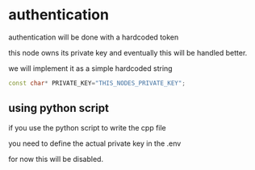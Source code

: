 # authentication

authentication will be done with a hardcoded token

this node owns its private key and eventually this will be handled better.

we will implement it as a simple hardcoded string

```cpp
const char* PRIVATE_KEY="THIS_NODES_PRIVATE_KEY";
```

## using python script

if you use the python script to write the cpp file

you need to define the actual private key in the .env

for now this will be disabled.